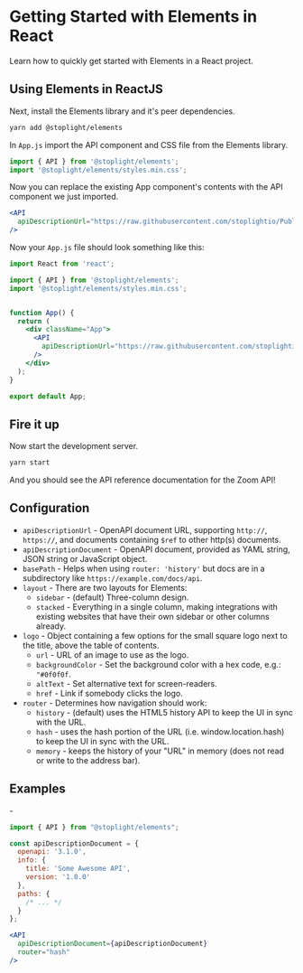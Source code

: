 # Getting Started with Elements in React

Learn how to quickly get started with Elements in a React project.

## Using Elements in ReactJS

Next, install the Elements library and it's peer dependencies.

```bash
yarn add @stoplight/elements
```

In `App.js` import the API component and CSS file from the Elements library.

<!-- title: App.js -->
```jsx
import { API } from '@stoplight/elements';
import '@stoplight/elements/styles.min.css';
```

Now you can replace the existing App component's contents with the API component we just imported.

<!-- title: App.js -->
```jsx
<API
  apiDescriptionUrl="https://raw.githubusercontent.com/stoplightio/Public-APIs/master/reference/zoom/openapi.yaml"
/>
```

Now your `App.js` file should look something like this:

<!-- title: App.js -->
```jsx
import React from 'react';

import { API } from '@stoplight/elements';
import '@stoplight/elements/styles.min.css';


function App() {
  return (
    <div className="App">
      <API
        apiDescriptionUrl="https://raw.githubusercontent.com/stoplightio/Public-APIs/master/reference/zoom/openapi.yaml"
      />
    </div>
  );
}

export default App;
```

## Fire it up

Now start the development server.

```bash
yarn start
```

And you should see the API reference documentation for the Zoom API!

## Configuration

- `apiDescriptionUrl` - OpenAPI document URL, supporting `http://`, `https://`, and documents containing `$ref` to other http(s) documents.
- `apiDescriptionDocument` - OpenAPI document, provided as YAML string, JSON string or JavaScript object.
- `basePath` - Helps when using `router: 'history'` but docs are in a subdirectory like `https://example.com/docs/api`.
- `layout` - There are two layouts for Elements:
  - `sidebar` - (default) Three-column design.
  - `stacked` - Everything in a single column, making integrations with existing websites that have their own sidebar or other columns already.
- `logo` - Object containing a few options for the small square logo next to the title, above the table of contents.
  - `url` - URL of an image to use as the logo.
  - `backgroundColor` - Set the background color with a hex code, e.g.: `"#0f0f0f`.
  - `altText` - Set alternative text for screen-readers. 
  - `href` - Link if somebody clicks the logo.
- `router` -  Determines how navigation should work:
  - `history` - (default) uses the HTML5 history API to keep the UI in sync with the URL.
  - `hash` - uses the hash portion of the URL (i.e. window.location.hash) to keep the UI in sync with the URL.
  - `memory` - keeps the history of your "URL" in memory (does not read or write to the address bar).

## Examples

-<!-- title: React Component with API Description Provided as a URL -->

<API
  apiDescriptionUrl="https://raw.githubusercontent.com/stoplightio/Public-APIs/master/eference/zoom/openapi.yaml"
  router="hash"
/>


<!-- title: React Component with API Description Provided Directly -->

```jsx
import { API } from "@stoplight/elements";

const apiDescriptionDocument = {
  openapi: '3.1.0',
  info: {
    title: 'Some Awesome API',
    version: '1.0.0'
  },
  paths: {
    /* ... */
  }
};

<API
  apiDescriptionDocument={apiDescriptionDocument}
  router="hash"
/>
